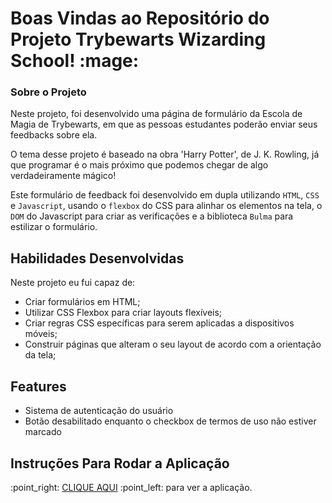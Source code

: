 <h1>Boas Vindas ao Repositório do Projeto Trybewarts Wizarding School! :mage:</h1>
<h3>Sobre o Projeto</h3>
<p>Neste projeto, foi desenvolvido uma página de formulário da Escola de Magia de Trybewarts, em que as pessoas estudantes poderão enviar seus feedbacks sobre ela.</p>
<p>O tema desse projeto é baseado na obra 'Harry Potter', de J. K. Rowling, já que programar é o mais próximo que podemos chegar de algo verdadeiramente mágico!</p>
<p>Este formulário de feedback foi desenvolvido em dupla utilizando <code>HTML</code>, <code>CSS</code> e <code>Javascript</code>, usando o <code>flexbox</code> do CSS para alinhar os elementos na tela, o <code>DOM</code> do Javascript para criar as verificações e a biblioteca <code>Bulma</code> para estilizar o formulário.</p>
<h2>Habilidades Desenvolvidas</h2>
<p>Neste projeto eu fui capaz de:</p>
<ul>
<li>Criar formulários em HTML;</li>
<li>Utilizar CSS Flexbox para criar layouts flexíveis;</li>
<li>Criar regras CSS específicas para serem aplicadas a dispositivos móveis;</li>
<li>Construir páginas que alteram o seu layout de acordo com a orientação da tela;</li>
</ul>
<h2>Features</h2>
<ul>
<li>Sistema de autenticação do usuário</li>
<li>Botão desabilitado enquanto o checkbox de termos de uso não estiver marcado</li>
</ul>
<h2>Instruções Para Rodar a Aplicação</h2>
<p>:point_right: <a href='https://luhckasfernandess.github.io/trybewarts/' alt='link da aplicação online'>CLIQUE AQUI</a> :point_left: para ver a aplicação.</p>
